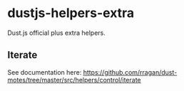 dustjs-helpers-extra
====================

Dust.js official plus extra helpers.

## Iterate

See documentation here: https://github.com/rragan/dust-motes/tree/master/src/helpers/control/iterate
